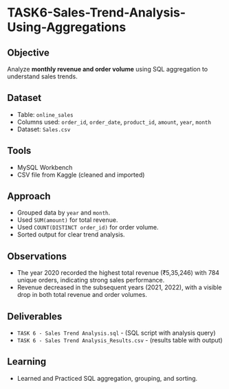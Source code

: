# TASK6-Sales-Trend-Analysis-Using-Aggregations

## Objective
Analyze **monthly revenue and order volume** using SQL aggregation to understand sales trends.

## Dataset
- Table: `online_sales`
- Columns used: `order_id`, `order_date`, `product_id`, `amount`, `year`, `month`
- Dataset: `Sales.csv`

## Tools
- MySQL Workbench
- CSV file from Kaggle (cleaned and imported)

## Approach
- Grouped data by `year` and `month`.
- Used `SUM(amount)` for total revenue.
- Used `COUNT(DISTINCT order_id)` for order volume.
- Sorted output for clear trend analysis.
 
## Observations
- The year 2020 recorded the highest total revenue (₹5,35,246) with 784 unique orders, indicating strong sales performance.
- Revenue decreased in the subsequent years (2021, 2022), with a visible drop in both total revenue and order volumes.

## Deliverables
- `TASK 6 - Sales Trend Analysis.sql` - (SQL script with analysis query)
- `TASK 6 - Sales Trend Analysis_Results.csv` - (results table with output)

## Learning
- Learned and Practiced SQL aggregation, grouping, and sorting.
